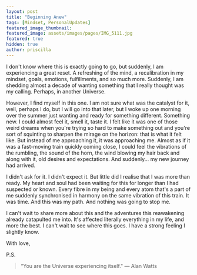 ```yaml
---
layout: post
title: "Beginning Anew"
tags: [Mindset, PersonalUpdates]
featured_image_thumbnail:
featured_image: assets/images/pages/IMG_5111.jpg
featured: true
hidden: true
author: priscilla
---
```


I don't know where this is exactly going to go, but suddenly, I am experiencing a great reset. A refreshing of the mind, a recalibration in my mindset, goals, emotions, fulfillments, and so much more. Suddenly, I am shedding almost a decade of wanting something that I really thought was my calling. Perhaps, in another Universe.

However, I find myself in this one. I am not sure what was the catalyst for it, well, perhaps I do, but I will go into that later, but I woke up one morning over the summer just wanting and ready for something different. Something new. I could almost feel it, smell it, taste it. I felt like it was one of those weird dreams when you're trying so hard to make something out and you're sort of squinting to sharpen the mirage on the horizon: that is what it felt like. But instead of me approaching it, it was approaching me. Almost as if it was a fast-moving train quickly coming close, I could feel the vibrations of the rumbling, the sound of the horn, the wind blowing my hair back and along with it, old desires and expectations. And suddenly... my new journey had arrived. 

I didn't ask for it. I didn't expect it. But little did I realise that I was more than ready. My heart and soul had been waiting for this for longer than I had suspected or known. Every fibre in my being and every atom that's a part of me suddenly synchronised in harmony on the same vibration of this train. It was time. And this was my path. And nothing was going to stop me. 

I can't wait to share more about this and the adventures this reawakening already catapulted me into. It's affected literally everything in my life, and more the best. I can't wait to see where this goes. I have a strong feeling I slightly know.

With love,

P.S.

<!--more-->

> “You are the Universe experiencing itself." — Alan Watts


